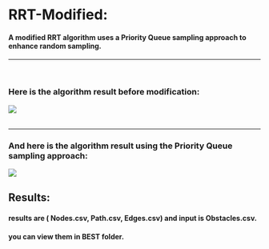# RRT-Modified:
#### A modified RRT algorithm uses a Priority Queue sampling approach to enhance random sampling.
<hr>
<br>



### Here is the algorithm result before modification:
![](https://github.com/alizayan684/RRT-Modified/blob/main/Screenshot%202023-09-13%20010233.png)
<br>
<br>
<hr>



### And here is the algorithm result using the Priority Queue sampling approach:
![](https://github.com/alizayan684/RRT-Modified/blob/main/Screenshot%202023-09-13%20005839.png)


## Results:
#### results are ( Nodes.csv, Path.csv, Edges.csv) and input is Obstacles.csv.
#### you can view them in BEST folder.
